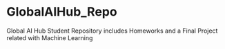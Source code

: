 # GlobalAIHub_Repo
Global AI Hub Student Repository includes Homeworks and a Final Project related with Machine Learning 
